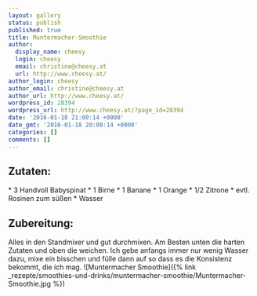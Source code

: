 ```yaml
---
layout: gallery
status: publish
published: true
title: Muntermacher-Smoothie
author:
  display_name: cheesy
  login: cheesy
  email: christine@cheesy.at
  url: http://www.cheesy.at/
author_login: cheesy
author_email: christine@cheesy.at
author_url: http://www.cheesy.at/
wordpress_id: 28394
wordpress_url: http://www.cheesy.at/?page_id=28394
date: '2016-01-18 21:00:14 +0000'
date_gmt: '2016-01-18 20:00:14 +0000'
categories: []
comments: []
---
```

## Zutaten:
\* 3 Handvoll Babyspinat
\* 1 Birne
\* 1 Banane
\* 1 Orange
\* 1/2 Zitrone
\* evtl. Rosinen zum süßen
\* Wasser
## Zubereitung:
Alles in den Standmixer und gut durchmixen. Am Besten unten die harten Zutaten und oben die weichen. Ich gebe anfangs immer nur wenig Wasser dazu, mixe ein bisschen und fülle dann auf so dass es die Konsistenz bekommt, die ich mag.
![Muntermacher Smoothie]({% link _rezepte/smoothies-und-drinks/muntermacher-smoothie/Muntermacher-Smoothie.jpg %})
